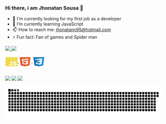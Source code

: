 ### Hi there, i am Jhonatan Sousa 👋

- 🔭 I'm currently looking for my first job as a developer
- 🌱 I’m currently learning JavaScript
- 📫 How to reach me: jhonatann95@hotmail.com 
- ⚡ Fun fact: Fan of games and Spider man

<div>
  <a href="https://github.com/jhonattansousa">
  <img height="180em" src="https://github-readme-stats.vercel.app/api?username=jhonattansousa&show_icons=true&theme=dark&include_all_commits=true&count_private=true"/>
  <img height="180em" src="https://github-readme-stats.vercel.app/api/top-langs/?username=jhonattansousa&layout=compact&langs_count=7&theme=dark"/>
</div>
  
  <div style="display: inline_block"><br>
  <img align="center" alt="Jhonatan-Js" height="30" width="40" src="https://raw.githubusercontent.com/devicons/devicon/master/icons/javascript/javascript-plain.svg">
  <img align="center" alt="Jhonatan-HTML" height="30" width="40" src="https://raw.githubusercontent.com/devicons/devicon/master/icons/html5/html5-original.svg">
  <img align="center" alt="Jhonatan-CSS" height="30" width="40" src="https://raw.githubusercontent.com/devicons/devicon/master/icons/css3/css3-original.svg">
</div>
  
  ##
  
  <div>
  <a href="https://www.instagram.com/jhonattansousa/" target="_blank"><img src="https://img.shields.io/badge/-Instagram-%23E4405F?style=for-the-badge&logo=instagram&logoColor=white" target="_blank"></a>
  <a href = "mailto:jhonatann95@hotmail.com"><img src="https://img.shields.io/badge/Microsoft_Outlook-0078D4?style=for-the-badge&logo=microsoft-outlook&logoColor=white" target="_blank"></a>
  <a href="https://www.linkedin.com/in/jhonatansousa95/" target="_blank"><img src="https://img.shields.io/badge/-LinkedIn-%230077B5?style=for-the-badge&logo=linkedin&logoColor=white" target="_blank"></a>  
   
   
![Snake animation](https://github.com/jhonattansousa/jhonattansousa/blob/output/github-contribution-grid-snake.svg)
</div>

